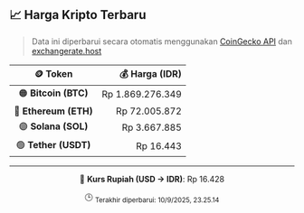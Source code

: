 

<!-- HARGA_KRIPTO -->
## 📈 Harga Kripto Terbaru

> Data ini diperbarui secara otomatis menggunakan [CoinGecko API](https://www.coingecko.com/) dan [exchangerate.host](https://exchangerate.host/)

<div align="center">

| 🪙 Token | 💰 Harga (IDR) |
|:------:|---------------:|
| 🟠 **Bitcoin (BTC)**   | Rp 1.869.276.349 |
| 🔵 **Ethereum (ETH)**  | Rp 72.005.872 |
| 🟣 **Solana (SOL)**    | Rp 3.667.885 |
| 🟢 **Tether (USDT)**   | Rp 16.443 |

---

💱 **Kurs Rupiah (USD → IDR)**: Rp 16.428

🕒 <sub>Terakhir diperbarui: 10/9/2025, 23.25.14</sub>

</div>
<!-- /HARGA_KRIPTO -->